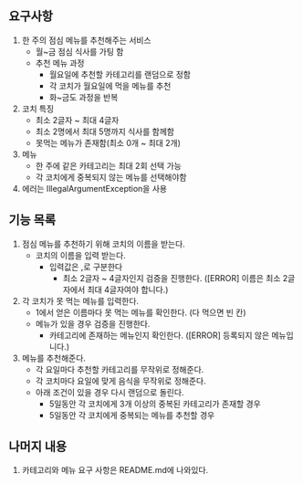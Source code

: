 ## 요구사항
1. 한 주의 점심 메뉴를 추천해주는 서비스
   - 월~금 점심 식사를 가팅 함
   - 추천 메뉴 과정
     - 월요일에 추천할 카테고리를 랜덤으로 정함
     - 각 코치가 월요일에 먹을 메뉴를 추천
     - 화~금도 과정을 반복
2. 코치 특징
   - 최소 2글자 ~ 최대 4글자
   - 최소 2명에서 최대 5명까지 식사를 함께함
   - 못먹는 메뉴가 존재함(최소 0개 ~ 최대 2개)
3. 메뉴
   - 한 주에 같은 카테고리는 최대 2회 선택 가능
   - 각 코치에게 중복되지 않는 메뉴를 선택해야함
4. 에러는 IllegalArgumentException을 사용

## 기능 목록
1. 점심 메뉴를 추천하기 위해 코치의 이름을 받는다.
   - 코치의 이름을 입력 받는다.
     - 입력값은 ,로 구분한다
       - 최소 2글자 ~ 4글자인지 검증을 진행한다. ([ERROR] 이름은 최소 2글자에서 최대 4글자여야 합니다.)
2. 각 코치가 못 먹는 메뉴를 입력한다.
   - 1에서 얻은 이름마다 못 먹는 메뉴를 확인한다. (다 먹으면 빈 칸)
   - 메뉴가 있을 경우 검증을 진행한다.
     - 카테고리에 존재하는 메뉴인지 확인한다. ([ERROR] 등록되지 않은 메뉴입니다.)
3. 메뉴를 추천해준다.
   - 각 요일마다 추천할 카테고리를 무작위로 정해준다.
   - 각 코치마다 요일에 맞게 음식을 무작위로 정해준다.
   - 아래 조건이 있을 경우 다시 랜덤으로 돌린다.
     - 5일동안 각 코치에게 3개 이상의 중복된 카테고리가 존재할 경우
     - 5일동안 각 코치에게 중복되는 메뉴를 추천할 경우

## 나머지 내용
1. 카테고리와 메뉴 요구 사항은 README.md에 나와있다.